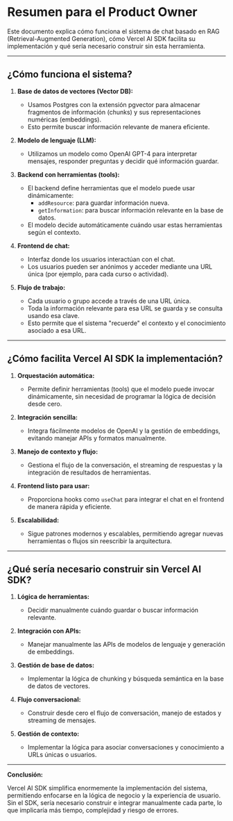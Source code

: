 # Resumen para el Product Owner

Este documento explica cómo funciona el sistema de chat basado en RAG (Retrieval-Augmented Generation), cómo Vercel AI SDK facilita su implementación y qué sería necesario construir sin esta herramienta.

---

## ¿Cómo funciona el sistema?

1. **Base de datos de vectores (Vector DB):**
   - Usamos Postgres con la extensión pgvector para almacenar fragmentos de información (chunks) y sus representaciones numéricas (embeddings).
   - Esto permite buscar información relevante de manera eficiente.

2. **Modelo de lenguaje (LLM):**
   - Utilizamos un modelo como OpenAI GPT-4 para interpretar mensajes, responder preguntas y decidir qué información guardar.

3. **Backend con herramientas (tools):**
   - El backend define herramientas que el modelo puede usar dinámicamente:
     - `addResource`: para guardar información nueva.
     - `getInformation`: para buscar información relevante en la base de datos.
   - El modelo decide automáticamente cuándo usar estas herramientas según el contexto.

4. **Frontend de chat:**
   - Interfaz donde los usuarios interactúan con el chat.
   - Los usuarios pueden ser anónimos y acceder mediante una URL única (por ejemplo, para cada curso o actividad).

5. **Flujo de trabajo:**
   - Cada usuario o grupo accede a través de una URL única.
   - Toda la información relevante para esa URL se guarda y se consulta usando esa clave.
   - Esto permite que el sistema "recuerde" el contexto y el conocimiento asociado a esa URL.

---

## ¿Cómo facilita Vercel AI SDK la implementación?

1. **Orquestación automática:**
   - Permite definir herramientas (tools) que el modelo puede invocar dinámicamente, sin necesidad de programar la lógica de decisión desde cero.

2. **Integración sencilla:**
   - Integra fácilmente modelos de OpenAI y la gestión de embeddings, evitando manejar APIs y formatos manualmente.

3. **Manejo de contexto y flujo:**
   - Gestiona el flujo de la conversación, el streaming de respuestas y la integración de resultados de herramientas.

4. **Frontend listo para usar:**
   - Proporciona hooks como `useChat` para integrar el chat en el frontend de manera rápida y eficiente.

5. **Escalabilidad:**
   - Sigue patrones modernos y escalables, permitiendo agregar nuevas herramientas o flujos sin reescribir la arquitectura.

---

## ¿Qué sería necesario construir sin Vercel AI SDK?

1. **Lógica de herramientas:**
   - Decidir manualmente cuándo guardar o buscar información relevante.

2. **Integración con APIs:**
   - Manejar manualmente las APIs de modelos de lenguaje y generación de embeddings.

3. **Gestión de base de datos:**
   - Implementar la lógica de chunking y búsqueda semántica en la base de datos de vectores.

4. **Flujo conversacional:**
   - Construir desde cero el flujo de conversación, manejo de estados y streaming de mensajes.

5. **Gestión de contexto:**
   - Implementar la lógica para asociar conversaciones y conocimiento a URLs únicas o usuarios.

---

**Conclusión:**

Vercel AI SDK simplifica enormemente la implementación del sistema, permitiendo enfocarse en la lógica de negocio y la experiencia de usuario. Sin el SDK, sería necesario construir e integrar manualmente cada parte, lo que implicaría más tiempo, complejidad y riesgo de errores.
